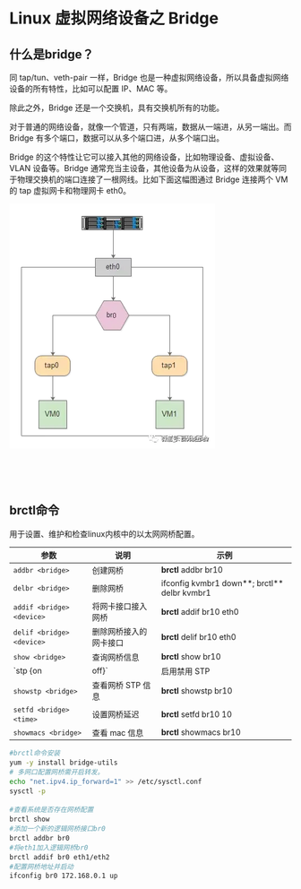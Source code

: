 # Linux 虚拟网络设备之 Bridge

## 什么是bridge？

同 tap/tun、veth-pair 一样，Bridge 也是一种虚拟网络设备，所以具备虚拟网络设备的所有特性，比如可以配置 IP、MAC 等。

除此之外，Bridge 还是一个交换机，具有交换机所有的功能。

对于普通的网络设备，就像一个管道，只有两端，数据从一端进，从另一端出。而 Bridge 有多个端口，数据可以从多个端口进，从多个端口出。

Bridge 的这个特性让它可以接入其他的网络设备，比如物理设备、虚拟设备、VLAN 设备等。Bridge  通常充当主设备，其他设备为从设备，这样的效果就等同于物理交换机的端口连接了一根网线。比如下面这幅图通过 Bridge 连接两个 VM 的 tap  虚拟网卡和物理网卡 eth0。

​![1460000018569326](assets/1460000018569326-20230906175012-cub73sv.webp)​

‍

‍

## **brctl**命令

用于设置、维护和检查linux内核中的以太网网桥配置。

|参数|说明|示例|
| ------| ------------------------| -----------------------------------|
|​`addbr <bridge>`​|创建网桥|**brctl** addbr br10|
|​`delbr <bridge>`​|删除网桥|ifconfig kvmbr1 down**; brctl** delbr kvmbr1|
|​`addif <bridge> <device>`​|将网卡接口接入网桥|**brctl** addif br10 eth0|
|​`delif <bridge> <device>`​|删除网桥接入的网卡接口|**brctl** delif br10 eth0|
|​`show <bridge>`​|查询网桥信息|**brctl** show br10|
|​`stp <bridge> {on|off}`​|启用禁用 STP|**brctl** stp br10 off/on|
|​`showstp <bridge>`​|查看网桥 STP 信息|**brctl** showstp br10|
|​`setfd <bridge> <time>`​|设置网桥延迟|**brctl** setfd br10 10|
|​`showmacs <bridge>`​|查看 mac 信息|**brctl** showmacs br10|

```bash
#brctl命令安装
yum -y install bridge-utils
# 多网口配置网桥需开启转发。
echo "net.ipv4.ip_forward=1" >> /etc/sysctl.conf
sysctl -p

#查看系统是否存在网桥配置
brctl show
#添加一个新的逻辑网桥接口br0
brctl addbr br0
#将eth1加入逻辑网桥br0
brctl addif br0 eth1/eth2
#配置网桥地址并启动
ifconfig br0 172.168.0.1 up
```
